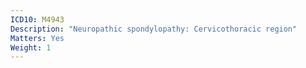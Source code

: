 ```yaml
---
ICD10: M4943
Description: "Neuropathic spondylopathy: Cervicothoracic region"
Matters: Yes
Weight: 1
---
```

